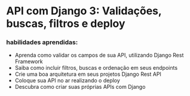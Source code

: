 # API com Django 3: Validações, buscas, filtros e deploy

### habilidades aprendidas:



* Aprenda como validar os campos de sua API, utilizando Django Rest Framework
* Saiba como incluir filtros, buscas e ordenação em seus endpoints
* Crie uma boa arquitetura em seus projetos Django Rest API
* Coloque sua API no ar realizando o deploy
* Descubra como criar suas próprias APIs com Django


